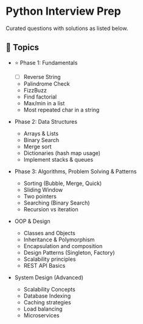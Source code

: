 # Python Interview Prep
Curated questions with solutions as listed below.

## 📖 Topics

- ⭐️ Phase 1: Fundamentals 
  - [ ] Reverse String
  - Palindrome Check
  - FizzBuzz
  - Find factorial
  - Max/min in a list
  - Most repeated char in a string


- Phase 2: Data Structures
  - Arrays & Lists
  - Binary Search
  - Merge sort
  - Dictionaries (hash map usage)
  - Implement stacks & queues


- Phase 3: Algorithms, Problem Solving & Patterns
  - Sorting (Bubble, Merge, Quick)
  - Sliding Window
  - Two pointers
  - Searching (Binary Search)
  - Recursion vs iteration


- OOP & Design
  - Classes and Objects
  - Inheritance & Polymorphism
  - Encapsulation and composition
  - Design Patterns (Singleton, Factory)
  - Scalability principles
  - REST API Basics


- System Design (Advanced)
  - Scalability Concepts
  - Database Indexing
  - Caching strategies
  - Load balancing
  - Microservices

